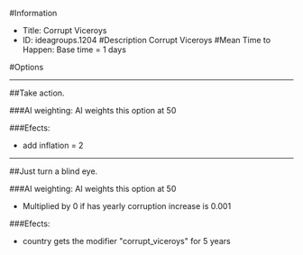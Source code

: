 #Information
 - Title: Corrupt Viceroys
 - ID: ideagroups.1204
#Description
Corrupt Viceroys
#Mean Time to Happen:
Base time = 1 days

#Options

___
##Take action.

###AI weighting:
AI weights this option at 50


###Efects:<ul><li>add inflation = 2</li></ul>

___
##Just turn a blind eye.

###AI weighting:
AI weights this option at 50
 - Multiplied by 0 if has yearly corruption increase is 0.001


###Efects:<ul><li>country gets the modifier "corrupt_viceroys" for 5 years</li></ul>
